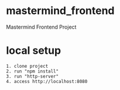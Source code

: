 # mastermind_frontend
Mastermind Frontend Project

# local setup
```
1. clone project
2. run "npm install"
3. run "http-server"
4. access http://localhost:8080
```
